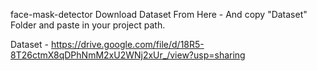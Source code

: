 face-mask-detector
Download Dataset From Here - And copy "Dataset" Folder and paste in your project path.

Dataset - https://drive.google.com/file/d/18R5-8T26ctmX8qDPhNmM2xU2WNj2xUr_/view?usp=sharing
